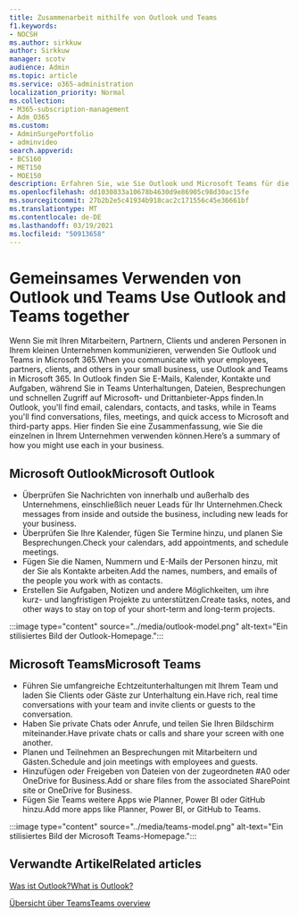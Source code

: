 ```yaml
---
title: Zusammenarbeit mithilfe von Outlook und Teams
f1.keywords:
- NOCSH
ms.author: sirkkuw
author: Sirkkuw
manager: scotv
audience: Admin
ms.topic: article
ms.service: o365-administration
localization_priority: Normal
ms.collection:
- M365-subscription-management
- Adm_O365
ms.custom:
- AdminSurgePortfolio
- adminvideo
search.appverid:
- BCS160
- MET150
- MOE150
description: Erfahren Sie, wie Sie Outlook und Microsoft Teams für die Zusammenarbeit verwenden.
ms.openlocfilehash: dd1030833a10678b4630d9e86905c98d30ac15fe
ms.sourcegitcommit: 27b2b2e5c41934b918cac2c171556c45e36661bf
ms.translationtype: MT
ms.contentlocale: de-DE
ms.lasthandoff: 03/19/2021
ms.locfileid: "50913658"
---
```

# <a name="use-outlook-and-teams-together"></a><span data-ttu-id="625ee-103">Gemeinsames Verwenden von Outlook und Teams </span><span class="sxs-lookup"><span data-stu-id="625ee-103">Use Outlook and Teams together</span></span>

<span data-ttu-id="625ee-104">Wenn Sie mit Ihren Mitarbeitern, Partnern, Clients und anderen Personen in Ihrem kleinen Unternehmen kommunizieren, verwenden Sie Outlook und Teams in Microsoft 365.</span><span class="sxs-lookup"><span data-stu-id="625ee-104">When you communicate with your employees, partners, clients, and others in your small business, use Outlook and Teams in Microsoft 365.</span></span> <span data-ttu-id="625ee-105">In Outlook finden Sie E-Mails, Kalender, Kontakte und Aufgaben, während Sie in Teams Unterhaltungen, Dateien, Besprechungen und schnellen Zugriff auf Microsoft- und Drittanbieter-Apps finden.</span><span class="sxs-lookup"><span data-stu-id="625ee-105">In Outlook, you'll find email, calendars, contacts, and tasks, while in Teams you'll find conversations, files, meetings, and quick access to Microsoft and third-party apps.</span></span> <span data-ttu-id="625ee-106">Hier finden Sie eine Zusammenfassung, wie Sie die einzelnen in Ihrem Unternehmen verwenden können.</span><span class="sxs-lookup"><span data-stu-id="625ee-106">Here’s a summary of how you might use each in your business.</span></span>

## <a name="microsoft-outlook"></a><span data-ttu-id="625ee-107">Microsoft Outlook</span><span class="sxs-lookup"><span data-stu-id="625ee-107">Microsoft Outlook</span></span>

- <span data-ttu-id="625ee-108">Überprüfen Sie Nachrichten von innerhalb und außerhalb des Unternehmens, einschließlich neuer Leads für Ihr Unternehmen.</span><span class="sxs-lookup"><span data-stu-id="625ee-108">Check messages from inside and outside the business, including new leads for your business.</span></span>
- <span data-ttu-id="625ee-109">Überprüfen Sie Ihre Kalender, fügen Sie Termine hinzu, und planen Sie Besprechungen.</span><span class="sxs-lookup"><span data-stu-id="625ee-109">Check your calendars, add appointments, and schedule meetings.</span></span>
- <span data-ttu-id="625ee-110">Fügen Sie die Namen, Nummern und E-Mails der Personen hinzu, mit der Sie als Kontakte arbeiten.</span><span class="sxs-lookup"><span data-stu-id="625ee-110">Add the names, numbers, and emails of the people you work with as contacts.</span></span>
- <span data-ttu-id="625ee-111">Erstellen Sie Aufgaben, Notizen und andere Möglichkeiten, um ihre kurz- und langfristigen Projekte zu unterstützen.</span><span class="sxs-lookup"><span data-stu-id="625ee-111">Create tasks, notes, and other ways to stay on top of your short-term and long-term projects.</span></span>

:::image type="content" source="../media/outlook-model.png" alt-text="Ein stilisiertes Bild der Outlook-Homepage.":::

## <a name="microsoft-teams"></a><span data-ttu-id="625ee-113">Microsoft Teams</span><span class="sxs-lookup"><span data-stu-id="625ee-113">Microsoft Teams</span></span>

- <span data-ttu-id="625ee-114">Führen Sie umfangreiche Echtzeitunterhaltungen mit Ihrem Team und laden Sie Clients oder Gäste zur Unterhaltung ein.</span><span class="sxs-lookup"><span data-stu-id="625ee-114">Have rich, real time conversations with your team and invite clients or guests to the conversation.</span></span>
- <span data-ttu-id="625ee-115">Haben Sie private Chats oder Anrufe, und teilen Sie Ihren Bildschirm miteinander.</span><span class="sxs-lookup"><span data-stu-id="625ee-115">Have private chats or calls and share your screen with one another.</span></span>
- <span data-ttu-id="625ee-116">Planen und Teilnehmen an Besprechungen mit Mitarbeitern und Gästen.</span><span class="sxs-lookup"><span data-stu-id="625ee-116">Schedule and join meetings with employees and guests.</span></span>
- <span data-ttu-id="625ee-117">Hinzufügen oder Freigeben von Dateien von der zugeordneten #A0 oder OneDrive for Business.</span><span class="sxs-lookup"><span data-stu-id="625ee-117">Add or share files from the associated SharePoint site or OneDrive for Business.</span></span>
- <span data-ttu-id="625ee-118">Fügen Sie Teams weitere Apps wie Planner, Power BI oder GitHub hinzu.</span><span class="sxs-lookup"><span data-stu-id="625ee-118">Add more apps like Planner, Power BI, or GitHub to Teams.</span></span>

:::image type="content" source="../media/teams-model.png" alt-text="Ein stilisiertes Bild der Microsoft Teams-Homepage."::: 

## <a name="related-articles"></a><span data-ttu-id="625ee-120">Verwandte Artikel</span><span class="sxs-lookup"><span data-stu-id="625ee-120">Related articles</span></span>

[<span data-ttu-id="625ee-121">Was ist Outlook?</span><span class="sxs-lookup"><span data-stu-id="625ee-121">What is Outlook?</span></span>](https://support.microsoft.com/office10f1fa35-f33a-4cb7-838c-a7f3e6228b20)

[<span data-ttu-id="625ee-122">Übersicht über Teams</span><span class="sxs-lookup"><span data-stu-id="625ee-122">Teams overview</span></span>](/MicrosoftTeams/Teams-overview)
